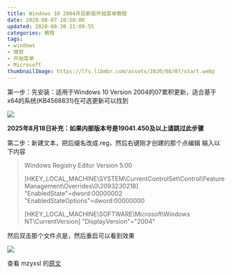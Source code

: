```yaml
---
title: Windows 10 2004开启新版开始菜单教程
date: 2020-08-07 10:50:00
updated: 2020-08-30 21:09:55
categories: 教程
tags:
- windows
- 微软
- 开始菜单
- Microsoft
thumbnailImage: https://lfs.libmbr.com/assets/2020/08/07/start.webp
---
```

第一步：先安装：适用于Windows 10 Version 2004的07累积更新，适合基于x64的系统(KB4568831)在可选更新可以找到
<!-- more -->
![  ][2]

**2025年8月18日补充：如果内部版本号是19041.450及以上请跳过此步骤**

第二步：新建文本，把后缀名改成.reg，然后右键刚才创建的那个点编辑
输入以下内容
>Windows Registry Editor Version 5.00
>
>[HKEY_LOCAL_MACHINE\SYSTEM\CurrentControlSet\Control\FeatureManagement\Overrides\0\2093230218]
>"EnabledState"=dword:00000002
>"EnabledStateOptions"=dword:00000000
>
>[HKEY_LOCAL_MACHINE\SOFTWARE\Microsoft\Windows NT\CurrentVersion]
>"DisplayVersion"="2004"

然后双击那个文件点是，然后重启可以看到效果

![  ][1]

查看 mzyxsl 的[原文][3]


  [1]: https://lfs.libmbr.com/assets/2020/08/07/start.webp
  [2]: https://lfs.libmbr.com/assets/2020/08/07/upd.webp
  [3]: https://mzyxsl.top/index.php/archives/5/
